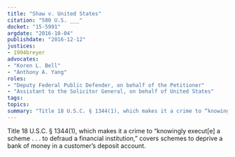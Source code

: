 ```yaml
---
title: "Shaw v. United States"
citation: "580 U.S. ___"
docket: "15-5991"
argdate: "2016-10-04"
publishdate: "2016-12-12"
justices:
- 1994breyer
advocates:
- "Koren L. Bell"
- "Anthony A. Yang"
roles:
- "Deputy Federal Public Defender, on behalf of the Petitioner"
- "Assistant to the Solicitor General, on behalf of United States"
tags:
topics:
summary: "Title 18 U.S.C. § 1344(1), which makes it a crime to “knowingly execut[e] a scheme . . . to defraud a financial institution,” covers schemes to deprive a bank of money in a customer’s deposit account."
---
```

Title 18 U.S.C. § 1344(1), which makes it a crime to “knowingly execut[e] a scheme . . . to defraud a financial institution,” covers schemes to deprive a bank of money in a customer’s deposit account.


